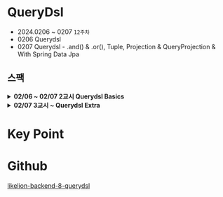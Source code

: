 # QueryDsl

- 2024.0206 ~ 0207 `12주차`
- 0206 Querydsl
- 0207 Querydsl - .and() & .or(), Tuple, Projection & QueryProjection & With Spring Data Jpa


## 스팩

<details>
<summary><strong>02/06 ~ 02/07 2교시 Querydsl Basics</strong></summary>

<새로 생성한 파일>
- BaseEntity: Entity끼리 공통된 속성을 묶기 위해 만듬.
- Item: Item Entity.
- Shop: Shop Entity.
- ItemRepository: JPA를 사용하여 Item Entity와 DB간의 상호작용을 관리.
- ShopRepository: JPA를 사용하여 Shop Entity와 DB간의 상호작용을 관리.
- QuerydslRepo: Querydsl을 이용하여 간단한 쿼리 작성.
- JpaConfig: EntityManager를 주입 받아 JpaQueryFactory를 생성하고 Bean 등록.
- TestController: QuerydslRepo의 컨트롤러.
- QuerydslQTypeTests: fetchOne() 공부.
- QuerydslQueryTests: Where 절에 사용할 조건들 공부.

</details>

<details>
<summary><strong>02/07 3교시 ~ Querydsl Extra</strong></summary>

<수정한 파일>
- QuerydslQueryTests: or, and 조건 쿼리 연습.
- ItemDto: fromEntity 메소드 만듬.

<새로 생성한 파일>
- QuerydslJoinTests: Join 연습.
- QuerydslProjTests: Projection 공부.
- ItemDto: Projection을 활용하기 위해 DTO를 만들었다.
- ItemDtoProj: @QueryProjection을 위해 DTO를 만들었다.
- QuerydslDynamicQueryTests: Dynamic Query를 연습하기 위해 만들었다.
- ItemController: Querydsl 커스텀 기능을 구현한 메소드를 사용하기 위한 컨트롤러다.
- ItemSearchParams: 검색 기준을 담기 위한 DTO의 일종이다.
- ItemQuerydslRepo: Querydsl 커스텀 기능을 구현하기 위한 인터페이스다.
- ItemQuerydslRepoImpl: ItemQuerydslRepo의 구현 클래스다. (따로 설정이 없는 한 뒤에 Impl은 고정이다.)

</details>


# Key Point

# Github
[likelion-backend-8-querydsl](https://github.com/edujeeho0/likelion-backend-8-querydsl)